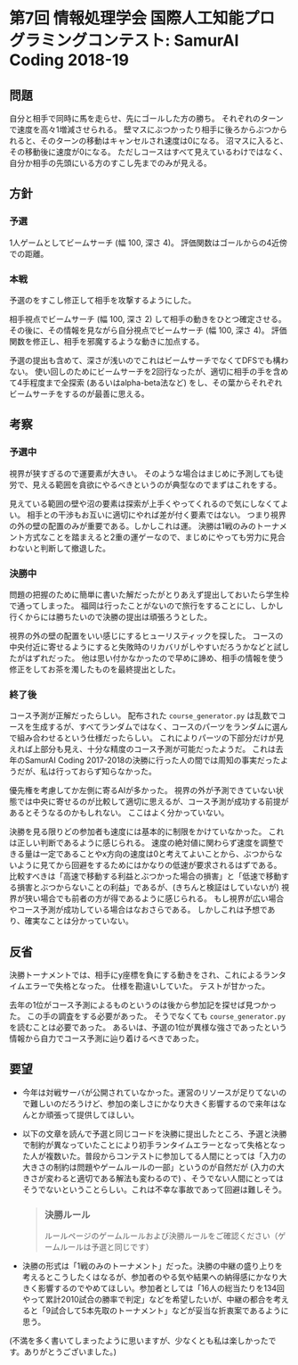 # 第7回 情報処理学会 国際人工知能プログラミングコンテスト: SamurAI Coding 2018-19

## 問題

自分と相手で同時に馬を走らせ、先にゴールした方の勝ち。
それぞれのターンで速度を高々1増減させられる。
壁マスにぶつかったり相手に後ろからぶつかられると、そのターンの移動はキャンセルされ速度は0になる。
沼マスに入ると、その移動後に速度が0になる。
ただしコースはすべて見えているわけではなく、自分か相手の先頭にいる方のすこし先までのみが見える。

## 方針

### 予選

1人ゲームとしてビームサーチ (幅 100, 深さ 4)。
評価関数はゴールからの4近傍での距離。

### 本戦

予選のをすこし修正して相手を攻撃するようにした。

相手視点でビームサーチ (幅 100, 深さ 2) して相手の動きをひとつ確定させる。
その後に、その情報を見ながら自分視点でビームサーチ (幅 100, 深さ 4)。
評価関数を修正し、相手を邪魔するような動きに加点する。

予選の提出も含めて、深さが浅いのでこれはビームサーチでなくてDFSでも構わない。
使い回しのためにビームサーチを2回行なったが、適切に相手の手を含めて4手程度まで全探索 (あるいはalpha-beta法など) をし、その葉からそれぞれビームサーチをするのが最善に思える。

## 考察

### 予選中

視界が狭すぎるので運要素が大きい。
そのような場合はまじめに予測しても徒労で、見える範囲を貪欲にやるべきというのが典型なのでまずはこれをする。

見えている範囲の壁や沼の要素は探索が上手くやってくれるので気にしなくてよい。
相手との干渉もお互いに適切にやれば差が付く要素ではない。
つまり視界の外の壁の配置のみが重要である。しかしこれは運。
決勝は1戦のみのトーナメント方式なことを踏まえると2重の運ゲーなので、まじめにやっても労力に見合わないと判断して撤退した。

### 決勝中

問題の把握のために簡単に書いた解だったがとりあえず提出しておいたら学生枠で通ってしまった。
福岡は行ったことがないので旅行をすることにし、しかし行くからには勝ちたいので決勝の提出は頑張ろうとした。

視界の外の壁の配置をいい感じにするヒューリスティックを探した。
コースの中央付近に寄せるようにすると失敗時のリカバリがしやすいだろうかなどと試したがはずれだった。
他は思い付かなかったので早めに諦め、相手の情報を使う修正をしてお茶を濁したものを最終提出とした。

### 終了後

コース予測が正解だったらしい。
配布された `course_generator.py` は乱数でコースを生成するが、すべてランダムではなく、コースのパーツをランダムに選んで組み合わせるという仕様だったらしい。
これによりパーツの下部分だけが見えれば上部分も見え、十分な精度のコース予測が可能だったようだ。
これは去年のSamurAI Coding 2017-2018の決勝に行った人の間では周知の事実だったようだが、私は行っておらず知らなかった。

優先権を考慮してか左側に寄るAIが多かった。
視界の外が予測できていない状態では中央に寄せるのが比較して適切に思えるが、コース予測が成功する前提があるとそうなるのかもしれない。
ここはよく分かっていない。

決勝を見る限りどの参加者も速度には基本的に制限をかけていなかった。
これは正しい判断であるように感じられる。
速度の絶対値に関わらず速度を調整できる量は一定であることやx方向の速度は0と考えてよいことから、ぶつからないように見てから回避をするためにはかなりの低速が要求されるはずである。
比較すべきは「高速で移動する利益とぶつかった場合の損害」と「低速で移動する損害とぶつからないことの利益」であるが、(きちんと検証はしていないが) 視界が狭い場合でも前者の方が得であるように感じられる。
もし視界が広い場合やコース予測が成功している場合はなおさらである。
しかしこれは予想であり、確実なことは分かっていない。

## 反省

決勝トーナメントでは、相手にy座標を負にする動きをされ、これによるランタイムエラーで失格となった。
仕様を勘違いしていた。
テストが甘かった。

去年の1位がコース予測によるものというのは後から参加記を探せば見つかった。
この手の調査をする必要があった。
そうでなくても `course_generator.py` を読むことは必要であった。
あるいは、予選の1位が異様な強さであったという情報から自力でコース予測に辿り着けるべきであった。

## 要望

-   今年は対戦サーバが公開されていなかった。運営のリソースが足りてないので難しいのだろうけど、参加の楽しさにかなり大きく影響するので来年はなんとか頑張って提供してほしい。
-   以下の文章を読んで予選と同じコードを決勝に提出したところ、予選と決勝で制約が異なっていたことにより初手ランタイムエラーとなって失格となった人が複数いた。普段からコンテストに参加してる人間にとっては「入力の大きさの制約は問題やゲームルールの一部」というのが自然だが (入力の大きさが変わると適切である解法も変わるので) 、そうでない人間にとってはそうでないということらしい。これは不幸な事故であって回避は難しそう。

    >   ### 決勝ルール
    >
    >   ルールページのゲームルールおよび決勝ルールをご確認ください（ゲームルールは予選と同じです）

-   決勝の形式は「1戦のみのトーナメント」だった。決勝の中継の盛り上りを考えるとこうしたくはなるが、参加者のやる気や結果への納得感にかなり大きく影響するのでやめてほしい。参加者としては「16人の総当たりを134回やって累計2010試合の勝率で判定」などを希望したいが、中継の都合を考えると「9試合して5本先取のトーナメント」などが妥当な折衷案であるように思う。

(不満を多く書いてしまったように思いますが、少なくとも私は楽しかったです。ありがとうございました。)
